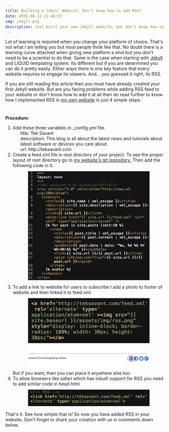 ```yaml
---
title: Building a Jekyll Website. Don't know how to add RSS?
date: 2015-06-12 21:48:52
img: jekyll.png
description: Just built your own Jekyll website, but don't know how to add RSS feed to it? Then
---
```


<p class="intro"><span class="dropcap">L</span>ot of learning is required when you change your platform of choice. That's not what I am telling you but most people think like that. No doubt there is a learning curve attached when giving new platform a shot but you don't need to be a scientist to do that. Same is the case when starting with <a href="http://jekyllrb.com">Jekyll</a> and LIQUID templating system. Its different but if you are determined you can do it pretty easily. Either ways there is one key feature that every website requires to engage its viewers. And... you guessed it right, its RSS.</p>

<p>If you are still reading this article then you must have already created your first Jekyll website. But are you facing problems while adding RSS feed to your website or don't know how to add it at all then do read further to know how I implemented RSS in <a href="http://teksavant.com">my own website</a> in just 4 simple steps.</p>

<!-- Google adsens -->
<div style="margin: 20px auto 40px;">
   <script async src="//pagead2.googlesyndication.com/pagead/js/adsbygoogle.js"></script>
<!-- response base ad -->
<ins class="adsbygoogle"
     style="display:block"
     data-ad-client="ca-pub-7301436099802085"
     data-ad-slot="9213800657"
     data-ad-format="auto"></ins>
<script>
(adsbygoogle = window.adsbygoogle || []).push({});
</script></div>

<p><b>Procedure:</b></p>
<ol>
 <li>
   Add these three variables in _config.yml file.
    <ul style="list-style-type:none;">
    <li>title: Tek Savant</li>
    <li>description: This blog is all about the latest news and tutorials about latest software or devices you care about.</li>
    <li>url: http://teksavant.com</li>
    </ul>
 </li>
 
 <li>Create a feed.xml file in root directory of your project. To see the proper layout of root directory go to <a href="https://github.com/teksavant/teksavant.github.io">my website's git repository.</a> Then add the following code in it.
   <div style="width: 80%; margin: 10px auto;"><img src="/assets/blog-img/rssxmlcode.jpg" alt=""></div>
 </li>

 <li>
  To add a link to website for users to subscribe I add a photo to footer of website and then linked it to feed.xml.
  <div style="width: 80%; margin: 10px auto;"><img src="/assets/blog-img/Rss-footer.png" alt="">
  	<img src="/assets/blog-img/RSS-demo.png"></div>
  But if you want, then you can place it anywhere else too.
 </li>

  <li>
   To allow browsers like safari which has inbuilt support for RSS you need to add similar code in head.html
   <div style="width: 80%; margin: 10px auto;"><img src="/assets/blog-img/rss-head.png" alt=""></div>
  </li>
</ol>

<p>That's it. See how simple that is! So now you have added RSS in your website. Don't forget to share your creation with us in comments down below.</p>